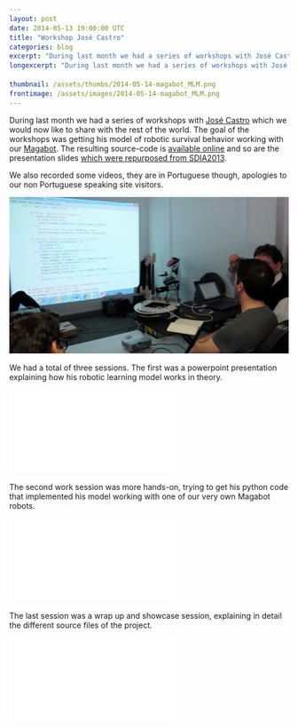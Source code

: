 ```yaml
---
layout: post
date: 2014-05-13 19:00:00 UTC
title: "Workshop José Castro"
categories: blog
excerpt: "During last month we had a series of workshops with José Castro which we would now like to share with the rest of the world."
longexcerpt: "During last month we had a series of workshops with José Castro which we would now like to share with the rest of the world."

thumbnail: /assets/thumbs/2014-05-14-magabot_MLM.png
frontimage: /assets/images/2014-05-14-magabot_MLM.png
---
```


During last month we had a series of workshops with [José Castro][1] which we would now like to share with the rest of the world. The goal of the workshops was getting his model of robotic survival behavior working with our [Magabot][2]. The resulting source-code is [available online][3] and so are the presentation slides [which were repurposed from SDIA2013][4].

We also recorded some videos, they are in Portuguese though, apologies to our non Portuguese speaking site visitors. 

![](/assets/images/2014-05-14-magabot_MLM.png)

We had a total of three sessions. The first was a powerpoint presentation explaining how his robotic learning model works in theory.

<div class="video-container"><iframe src="//www.youtube.com/embed/oyfjAtc0_KA" frameborder="0" allowfullscreen></iframe></div>

The second work session was more hands-on, trying to get his python code that implemented his model working with one of our very own Magabot robots.

<div class="video-container"><iframe src="//www.youtube.com/embed/dCedfG5GePM" frameborder="0" allowfullscreen></iframe></div>

The last session was a wrap up and showcase session, explaining in detail the different source files of the project.

<div class="video-container"><iframe src="//www.youtube.com/embed/ogtGpvZY4Z4" frameborder="0" allowfullscreen></iframe></div>

[1]: https://sites.google.com/site/josefgfcastro/
[2]: http://magabot.cc
[3]: https://github.com/artica/MLM-Logic-Machine-Magabot
[4]: https://docs.google.com/viewer?a=v&pid=sites&srcid=ZGVmYXVsdGRvbWFpbnxqb3NlZmdmY2FzdHJvfGd4OjJiNTFkZDBjOTVmN2Q1YTM
